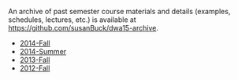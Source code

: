 An archive of past semester course materials and details (examples, schedules, lectures, etc.) is available at <https://github.com/susanBuck/dwa15-archive>.

+ [2014-Fall](https://github.com/susanBuck/dwa15-archive/tree/master/2014-Fall)
+ [2014-Summer](https://github.com/susanBuck/dwa15-archive/tree/master/2014-Summer)
+ [2013-Fall](https://github.com/susanBuck/dwa15-archive/tree/master/2013-Fall)
+ [2012-Fall](https://github.com/susanBuck/dwa15-archive/tree/master/2012-Fall)



